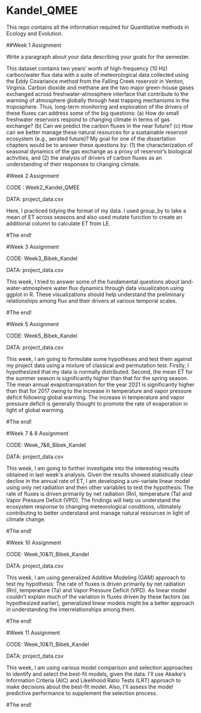 # Kandel_QMEE
This repo contains all the information required for Quantitative methods in Ecology and Evolution.

<p> ##Week 1 Assignment
<p> Write a paragraph about your data describing your goals for the semester.

<p> This dataset contains two years’ worth of high-frequency (10 Hz) carbon/water flux data with a suite of meteorological data collected using the Eddy Covariance method from the Falling Creek reservoir in Venton, Virginia. Carbon dioxide and methane are the two major green-house gases exchanged across freshwater-atmosphere interface that contribute to the warming of atmosphere globally through heat trapping mechanisms in the troposphere. Thus, long-term monitoring and exploration of the drivers of these fluxes can address some of the big questions: (a) How do small freshwater reservoirs respond to changing climate in terms of gas exchange? (b) Can we predict the carbon fluxes in the near future? (c) How can we better manage these natural resources for a sustainable reservoir ecosystem (e.g., aerated future)? My goal for one of the dissertation chapters would be to answer these questions by: (1) the characterization of seasonal dynamics of the gas exchange as a proxy of reservoir’s biological activities, and (2) the analysis of drivers of carbon fluxes as an understanding of their responses to changing climate.


<p> #Week 2 Assignment
<p> CODE : Week2_Kandel_QMEE
<p> DATA: project_data.csv

Here, I practiced tidying the format of my data. I used group_by to take a mean of ET across seasons and also used mutate function to create an additional column to calculate ET from LE.

#The end!

<p> #Week 3 Assignment
<p> CODE: Week3_Bibek_Kandel
<p> DATA: project_data.csv

This week, I tried to answer some of the fundamental questions about land-water-atmosphere water flux dynamics through data visualization using ggplot in R. These visualizations should help understand the preliminary relationships among flux and their drivers at various temporal scales.

#The end!


<p> #Week 5 Assignment
<p> CODE: Week5_Bibek_Kandel
<p> DATA: project_data.csv

This week, I am going to formulate some hypotheses and test them against my project data using a mixture of classical and permutation test. Firstly, I hypothesized that my data is normally distributed. Second, the mean ET for the summer season is significantly higher than that for the spring season. The mean annual evapotranspiration for the year 2021 is significantly higher than that for 2017 owing to the increase in temperature and vapor pressure deficit following global warming. The increase in temperature and vapor pressure deficit is generally thought to promote the rate of evaporation in light of global warming.

#The end!


<p> #Week 7 & 8 Assignment
<p> CODE: Week_7&8_Bibek_Kandel
<p> DATA: project_data.csv

This week, I am going to further investigate into the interesting results obtained in last week's analysis. Given the results showed statistically clear decline in the annual rate of ET, I am developing a uni-variate linear model using only net radiation and then other variables to test the hypothesis: The rate of fluxes is driven primarily by net radiation (Rn), temperature (Ta) and Vapor Pressure Deficit (VPD). The findings will help us understand the ecosystem response to changing meteorological conditions, ultimately contributing to better understand and manage natural resources in light of climate change. 

#The end!

<p> #Week 10 Assignment
<p> CODE: Week_10&11_Bibek_Kandel
<p> DATA: project_data.csv 

This week, I am using generalized Additive Modeling (GAM) approach to test my hypothesis: The rate of fluxes is driven primarily by net radiation (Rn), temperature (Ta) and Vapor Pressure Deficit (VPD). As linear model couldn't explain much of the variation in fluxes driven by these factors (as hypothesized earlier), generalized linear models might be a better approach in understanding the interrelationships among them. 

#The end!

<p> #Week 11 Assignment
<p> CODE: Week_10&11_Bibek_Kandel
<p> DATA: project_data.csv 

This week, I am using various model comparison and selection approaches to identify and select the best-fit models, given the data. I'll use Akaike's Information Criteria (AIC) and Likelihood Ratio Tests (LRT) approach to make decisions about the best-fit model. Also, I'll assess the model predictive performance to supplement the selection process. 

#The end!










